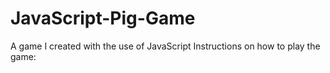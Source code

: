 # JavaScript-Pig-Game
A game I created with the use of JavaScript
Instructions on how to play the game:
